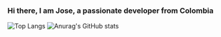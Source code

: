 ### Hi there, I am Jose, a passionate developer from Colombia

![Top Langs](https://github-readme-stats.vercel.app/api/top-langs/?username=jvera701&layout=compact&theme=dracula)
![Anurag's GitHub stats](https://github-readme-stats.vercel.app/api?username=jvera701&show_icons=true&theme=dracula)

<!--
**jvera701/jvera701** is a ✨ _special_ ✨ repository because its `README.md` (this file) appears on your GitHub profile.

Here are some ideas to get you started:

- 🔭 I’m currently working on ...
- 🌱 I’m currently learning ...
- 👯 I’m looking to collaborate on ...
- 🤔 I’m looking for help with ...
- 💬 Ask me about ...
- 📫 How to reach me: ...
- 😄 Pronouns: ...
- ⚡ Fun fact: ...
-->

